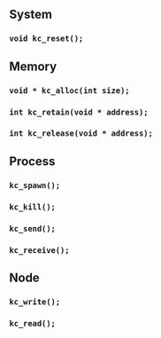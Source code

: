 ## System
### `void kc_reset();`

## Memory
### `void * kc_alloc(int size);`
### `int kc_retain(void * address);`
### `int kc_release(void * address);`

## Process
### `kc_spawn();`
### `kc_kill();`
### `kc_send();`
### `kc_receive();`

## Node
### `kc_write();`
### `kc_read();`
